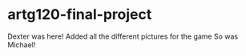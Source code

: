 # artg120-final-project

Dexter was here!
Added all the different pictures for the game
So was Michael!